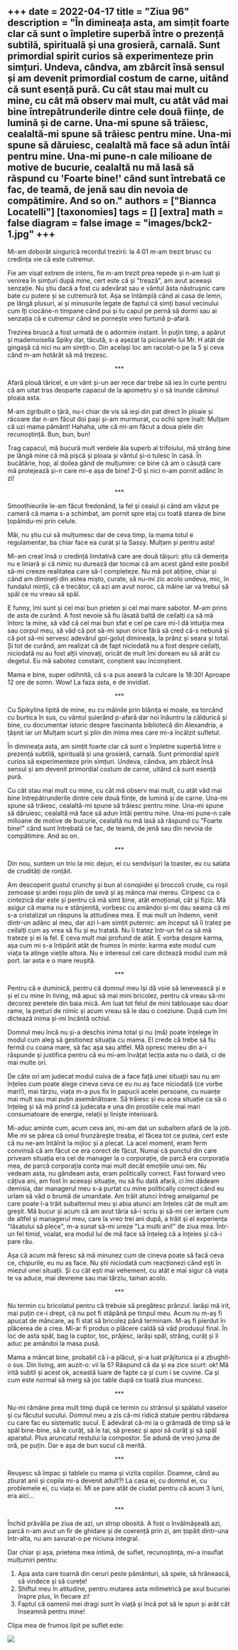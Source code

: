 
+++
date = 2022-04-17
title = "Ziua 96"
description = "În dimineața asta, am simțit foarte clar că sunt o împletire superbă între o prezență subtilă, spirituală și una grosieră, carnală. Sunt primordial spirit curios să experimenteze prin simțuri. Undeva, cândva, am zbârcit însă sensul și am devenit primordial costum de carne, uitând că sunt esență pură. Cu cât stau mai mult cu mine, cu cât mă observ mai mult, cu atât văd mai bine întrepătrunderile dintre cele două ființe, de lumină și de carne. Una-mi spune să trăiesc, cealaltă-mi spune să trăiesc pentru mine. Una-mi spune să dăruiesc, cealaltă mă face să adun întâi pentru mine. Una-mi pune-n cale milioane de motive de bucurie, cealaltă nu mă lasă să răspund cu 'Foarte bine!' când sunt întrebată ce fac, de teamă, de jenă sau din nevoia de compătimire. And so on."
authors = ["Biannca Locatelli"]
[taxonomies]
tags = []
[extra]
math = false
diagram = false
image = "images/bck2-1.jpg"
+++
---

Mi-am doborât singurică recordul trezirii: la 4:01 m-am trezit brusc cu credința vie că este cutremur.

Fie am visat extrem de intens, fie m-am trezit prea repede și n-am luat și venirea în simțuri după mine, cert este că și "trează", am avut aceeași senzație. Nu știu dacă a fost cu adevărat sau e vântul ăsta năstrușnic care bate cu putere și se cutremură tot. Așa se întâmplă când ai casa de lemn, pe lângă plusuri, ai și minusurile legate de faptul că simți basul vecinului cum îți ciocăne-n timpane când pui și tu capul pe pernă să dormi sau ai senzația că e cutremur când se pornește vreo furtună p-afară.

Trezirea bruscă a fost urmată de o adormire instant. În puțin timp, a apărut și mademoisella Spiky dar, tăcută, s-a așezat la picioarele lui Mr. H atât de gingașă că nici nu am simțit-o. Din același loc am racolat-o pe la 5 și ceva când m-am hotărât să mă trezesc.

<p style="text-align: center;">***</p>

Afară plouă tăricel, e un vânt și-un aer rece dar trebe să ies în curte pentru că am uitat tras deoparte capacul de la apometru și o să inunde căminul ploaia asta.

M-am zgribulit o țâră, nu-i chiar de vis să ieși din pat direct în ploaie și răcoare dar n-am făcut doi pași și-am murmurat, cu ochii spre înalt: Mulțam că uzi mama pământ! Hahaha, uite că mi-am făcut a doua piele din recunoștință. Bun, bun, bun!

Trag capacul, mă bucură mult verdele ăla superb al trifoiului, mă strâng bine pe lângă mine că mă pișcă și ploaia și vântul și-o tulesc în casă. În bucătărie, hop, al doilea gând de mulțumire: ce bine că am o căsuță care mă protejează și-n care mi-e așa de bine! 2-0 și nici n-am pornit adânc în zi!

<p style="text-align: center;">***</p>

Smoothieurile le-am făcut fredonând, la fel și ceaiul și când am văzut pe cameră că mama s-a schimbat, am pornit spre etaj cu toată starea de bine țopăindu-mi prin celule.

Măi, nu știu cui să mulțumesc dar de ceva timp, la mama totul e regulamentar, ba chiar face ea curat și la Sassy. Mulțam și pentru asta!

Mi-am creat însă o credință limitativă care are două tăișuri: știu că demența nu e liniară și că nimic nu durează dar tocmai că am acest gând este posibil să-mi creeze realitatea care să-l completeze. Nu mă pot abține, chiar și când am dimineți din astea mișto, curate, să nu-mi zic acolo undeva, mic, în fundalul minții, că e trecător, că azi am avut noroc, că mâine iar va trebui să spăl ce nu vreau să spăl.

E funny, îmi sunt și cel mai bun prieten și cel mai mare sabotor. M-am prins de asta de curând. A fost nevoie să fiu lăsată baltă de ceilalți ca să mă întorc la mine, să văd că cel mai bun sfat e cel pe care mi-l dă intuiția mea sau corpul meu, să văd că pot să-mi spun orice fără să cred că-s nebună și că pot să-mi servesc adevărul gol-goluț dimineața, la prânz și seara și total. Și tot de curând, am realizat că de fapt niciodată nu a fost despre ceilalți, niciodată nu au fost alții vinovați, oricât de mult îmi doream eu să arăt cu degetul. Eu mă sabotez constant, conștient sau inconștient.

Mama e bine, super odihnită, că s-a pus aseară la culcare la 18:30! Aproape 12 ore de somn. Wow! La faza asta, e de invidiat.

<p style="text-align: center;">***</p>

Cu Spikylina lipită de mine, eu cu mâinile prin blănița ei moale, ea torcând cu burtica în sus, cu vântul șuierând p-afară dar noi înăuntru la căldurică și bine, cu documentar istoric despre fascinanta bibliotecă din Alexandria, a țâșnit iar un Mulțam scurt și plin din inima mea care mi-a încălzit sufletul.

În dimineața asta, am simțit foarte clar că sunt o împletire superbă între o prezență subtilă, spirituală și una grosieră, carnală. Sunt primordial spirit curios să experimenteze prin simțuri. Undeva, cândva, am zbârcit însă sensul și am devenit primordial costum de carne, uitând că sunt esență pură.

Cu cât stau mai mult cu mine, cu cât mă observ mai mult, cu atât văd mai bine întrepătrunderile dintre cele două ființe, de lumină și de carne. Una-mi spune să trăiesc, cealaltă-mi spune să trăiesc pentru mine. Una-mi spune să dăruiesc, cealaltă mă face să adun întâi pentru mine. Una-mi pune-n cale milioane de motive de bucurie, cealaltă nu mă lasă să răspund cu "Foarte bine!" când sunt întrebată ce fac, de teamă, de jenă sau din nevoia de compătimire. And so on.

<p style="text-align: center;">***</p>

Din nou, suntem un trio la mic dejun, ei cu sendvișuri la toaster, eu cu salata de crudități de ronțăit.

Am descoperit gustul crunchy și bun al conopidei și broccoli crude, cu roșii zemoase și ardei roșu plin de sevă și aș mânca mai mereu. Ciripesc ca o cintezică dar este și pentru că mă simt bine, atât emoțional, cât și fizic. Mă asigur că mama nu e stânjenită, vorbesc cu amândoi și-mi dau seama că mi s-a cristalizat un răspuns la atitudinea mea. E mai mult un îndemn, venit dintr-un adânc al meu, dar azi l-am simțit puternic: am început să îi tratez pe ceilalți cum aș vrea să fiu și eu tratată. Nu îi tratez într-un fel ca să mă trateze și ei la fel. E ceva mult mai profund de atât. E vorba despre karma, așa cum mi s-a întipărit atât de frumos în minte: karma este modul cum viața ta atinge viețile altora. Nu e interesul cel care dictează modul cum mă port. Iar asta e o mare reușită.

<p style="text-align: center;">***</p>

Pentru că e duminică, pentru că domnul meu își dă voie să lenevească și e și el cu mine în living, mă apuc să mai mini bricolez, pentru că vreau să-mi decorez peretele din baia mică. Am luat tot felul de mini tablouașe sau doar rame, la prețuri de nimic și acum vreau să le dau o coeziune. După cum îmi dictează inima și-mi încântă ochiul.

Domnul meu încă nu și-a deschis inima total și nu (mă) poate înțelege în modul cum aleg să gestionez situația cu mama. El crede că trebe să fiu fermă cu coana mare, să fac așa sau altfel. Mă opresc mereu din a-i răspunde și justifica pentru că eu mi-am învățat lecția asta nu o dată, ci de mai multe ori.

De câte ori am judecat modul cuiva de a face față unei situații sau nu am înțeles cum poate alege cineva ceva ce eu nu aș face niciodată (ce vorbe mari!), mai târziu, viața m-a pus fix în papucii acelei persoane, cu nuanțe mai mult sau mai puțin asemănătoare. Să trăiesc și eu acea situație ca să o înțeleg și să mă prind că judecata e una din prostiile cele mai mari consumatoare de energie, relații și liniște interioară.

Mi-aduc aminte cum, acum ceva ani, mi-am dat un subaltern afară de la job. Mie mi se părea că omul frunzărește treaba, el făcea tot ce putea, cert este că nu ne-am întâlnit la mijloc și a plecat. La acel moment, eram ferm convinsă că am făcut ce era corect de făcut. Numai că punctul din care priveam situația era cel de manager la o corporație, de parcă era corporația mea, de parcă corporația conta mai mult decât emoțiile unui om. Nu vedeam asta, nu gândeam asta, eram politically correct. Fast forward vreo câțiva ani, am fost în aceeași situație, nu să fiu dată afară, ci îmi dădeam demisia, dar managerul meu s-a purtat cu mine politically correct când eu urlam să văd o brumă de umanitate. Am trăit atunci întreg amalgamul pe care poate l-a trăit subalternul meu și abia atunci am înțeles cât de mult am greșit. Mă bucur și acum că am avut tăria să-i scriu și să-mi cer iertare cum de altfel și managerul meu, care la vreo trei ani după, a trăit și el experiența "lăsatului să plece", m-a sunat să-mi ureze "La multi ani!" de ziua mea. Într-un fel timid, voalat, era modul lui de mă face să înțeleg că a înțeles și că-i pare rău.

Așa că acum mă feresc să mă minunez cum de cineva poate să facă ceva ce, chipurile, eu nu aș face. Nu știi niciodată cum reacționezi când ești în miezul unei situații. Și cu cât ești mai vehement, cu atât e mai sigur că viața te va aduce, mai devreme sau mai târziu, taman acolo.

<p style="text-align: center;">***</p>

Nu termin cu bricolatul pentru că trebuie să pregătesc prânzul. Iarăși mă irit, mai puțin ce-i drept, că nu pot fi stăpână pe timpul meu. Acum nu m-aș fi apucat de mâncare, aș fi stat să bricolez până terminam. M-aș fi pierdut în plăcerea de a crea. Mi-ar fi produs o plăcere caldă să văd produsul final. În loc de asta spăl, bag la cuptor, toc, prăjesc, iarăși spăl, strâng, curăț și îi aduc pe amândoi la masa pusă.

Mama a mâncat bine, probabil că i-a plăcut, și-a luat prăjiturica și a zbughit-o sus. Din living, am auzit-o: vii la 5? Răspund că da și ea zice scurt: ok! Mă irită subtil și acest ok, această luare de fapte ca și cum i se cuvine. Ca și cum este normal să merg să joc table după ce toată ziua muncesc.

<p style="text-align: center;">***</p>

Nu-mi rămâne prea mult timp după ce termin cu strânsul și spălatul vaselor și cu făcutul sucului. Domnul meu a zis că-mi ridică statuie pentru răbdarea cu care fac eu sistematic sucul. E adevărat că-mi ia o grămadă de timp să le spăl bine-bine, să le curăț, să le tai, să presez și apoi să curăț și să spăl aparatul. Plus aruncatul restului la compostor. Se adună de vreo juma de oră, pe puțin. Dar e așa de bun sucul că merită.

<p style="text-align: center;">***</p>

Reușesc să împac și tablele cu mama și vizita copiilor. Doamne, când au zburat anii și copila mi-a devenit adult?! La casa ei, cu domnul ei, cu problemele ei, cu viața ei. Mi se pare atât de ciudat pentru că acum 3 luni, era aici...

<p style="text-align: center;">***</p>

Închid prăvălia pe ziua de azi, un strop obosită. A fost o învălmășeală azi, parcă n-am avut un fir de ghidare și de coerență prin zi, am țopăit dintr-una într-alta, nu am savurat-o pe niciuna integral.

Dar chiar și așa, prietena mea intimă, de suflet, recunoștința, mi-a insuflat mulțumiri pentru:
1. Apa asta care toarnă din ceruri peste pământuri, să spele, să hrănească, să vindece și să curețe!
2. Shiftul meu în atitudine, pentru mutarea asta milimetrică pe axul bucuriei înspre plus, în fiecare zi!
3. Faptul că oamenii mei dragi sunt în viață și încă pot să le spun și arăt cât înseamnă pentru mine!

Clipa mea de frumos lipit pe suflet este:

<div class="flex justify-center">
  <img src="images/green.jpeg" />
</div>
